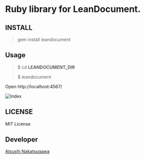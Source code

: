 # Ruby library for LeanDocument.

## INSTALL

> gem install leandocument

## Usage

> $ cd **LEANDOCUMENT_DIR**

> $ leandocument

Open http://localhost:4567/

![Index](https://dl.dropbox.com/u/49508/leandocument/index.png)

## LICENSE

MIT License

## Developer

[Atsushi Nakatsugawa](https://github.com/moongift)
